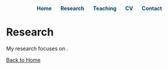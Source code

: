<div style="text-align: center; margin: 20px 0;">
  <a href="index.md" style="margin: 0 10px; text-decoration: none; color: #004466; font-weight: bold;">Home</a>
  <a href="research.md" style="margin: 0 10px; text-decoration: none; color: #004466; font-weight: bold;">Research</a>
  <a href="teaching.md" style="margin: 0 10px; text-decoration: none; color: #004466; font-weight: bold;">Teaching</a>
  <a href="cv.md" style="margin: 0 10px; text-decoration: none; color: #004466; font-weight: bold;">CV</a>
  <a href="contact.md" style="margin: 0 10px; text-decoration: none; color: #004466; font-weight: bold;">Contact</a>
</div>

# Research

My research focuses on .

[Back to Home](index.md)
